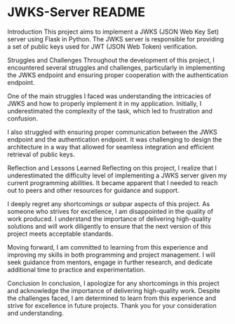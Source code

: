 # JWKS-Server README
Introduction
This project aims to implement a JWKS (JSON Web Key Set) server using Flask in Python. The JWKS server is responsible for providing a set of public keys used for JWT (JSON Web Token) verification.

Struggles and Challenges
Throughout the development of this project, I encountered several struggles and challenges, particularly in implementing the JWKS endpoint and ensuring proper cooperation with the authentication endpoint.

One of the main struggles I faced was understanding the intricacies of JWKS and how to properly implement it in my application. Initially, I underestimated the complexity of the task, which led to frustration and confusion.

I also struggled with ensuring proper communication between the JWKS endpoint and the authentication endpoint. It was challenging to design the architecture in a way that allowed for seamless integration and efficient retrieval of public keys.

Reflection and Lessons Learned
Reflecting on this project, I realize that I underestimated the difficulty level of implementing a JWKS server given my current programming abilities. It became apparent that I needed to reach out to peers and other resources for guidance and support.

I deeply regret any shortcomings or subpar aspects of this project. As someone who strives for excellence, I am disappointed in the quality of work produced. I understand the importance of delivering high-quality solutions and will work diligently to ensure that the next version of this project meets acceptable standards.

Moving forward, I am committed to learning from this experience and improving my skills in both programming and project management. I will seek guidance from mentors, engage in further research, and dedicate additional time to practice and experimentation.

Conclusion
In conclusion, I apologize for any shortcomings in this project and acknowledge the importance of delivering high-quality work. Despite the challenges faced, I am determined to learn from this experience and strive for excellence in future projects. Thank you for your consideration and understanding.
